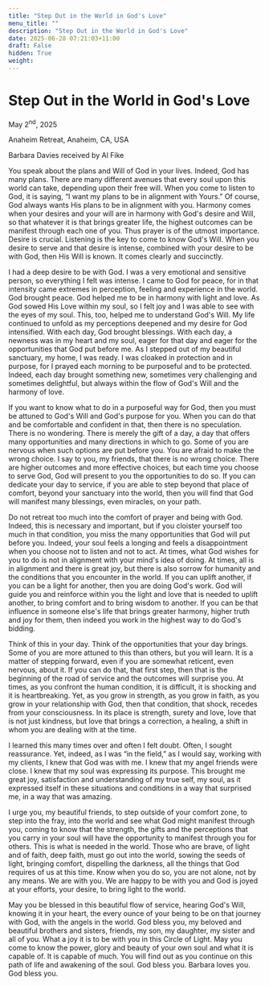 ```yaml
---
title: "Step Out in the World in God's Love"
menu_title: ""
description: "Step Out in the World in God's Love"
date: 2025-06-28 07:21:03+11:00
draft: False
hidden: True
weight:
---
```

# Step Out in the World in God's Love

May 2<sup>nd</sup>, 2025

Anaheim Retreat, Anaheim, CA, USA

Barbara Davies received by Al Fike

You speak about the plans and Will of God in your lives. Indeed, God has many plans. There are many different avenues that every soul upon this world can take, depending upon their free will. When you come to listen to God, it is saying, “I want my plans to be in alignment with Yours.” Of course, God always wants His plans to be in alignment with you. Harmony comes when your desires and your will are in harmony with God's desire and Will, so that whatever it is that brings greater life, the highest outcomes can be manifest through each one of you. Thus prayer is of the utmost importance. Desire is crucial. Listening is the key to come to know God's Will. When you desire to serve and that desire is intense, combined with your desire to be with God, then His Will is known. It comes clearly and succinctly.

I had a deep desire to be with God. I was a very emotional and sensitive person, so everything I felt was intense. I came to God for peace, for in that intensity came extremes in perception, feeling and experience in the world. God brought peace. God helped me to be in harmony with light and love. As God sowed His Love within my soul, so I felt joy and I was able to see with the eyes of my soul. This, too, helped me to understand God's Will. My life continued to unfold as my perceptions deepened and my desire for God intensified. With each day, God brought blessings. With each day, a newness was in my heart and my soul, eager for that day and eager for the opportunities that God put before me. As I stepped out of my beautiful sanctuary, my home, I was ready. I was cloaked in protection and in purpose, for I prayed each morning to be purposeful and to be protected. Indeed, each day brought something new, sometimes very challenging and sometimes delightful, but always within the flow of God's Will and the harmony of love.

If you want to know what to do in a purposeful way for God, then you must be attuned to God's Will and God's purpose for you. When you can do that and be comfortable and confident in that, then there is no speculation. There is no wondering. There is merely the gift of a day, a day that offers many opportunities and many directions in which to go. Some of you are nervous when such options are put before you. You are afraid to make the wrong choice. I say to you, my friends, that there is no wrong choice. There are higher outcomes and more effective choices, but each time you choose to serve God, God will present to you the opportunities to do so. If you can dedicate your day to service, if you are able to step beyond that place of comfort, beyond your sanctuary into the world, then you will find that God will manifest many blessings, even miracles, on your path.

Do not retreat too much into the comfort of prayer and being with God. Indeed, this is necessary and important, but if you cloister yourself too much in that condition, you miss the many opportunities that God will put before you. Indeed, your soul feels a longing and feels a disappointment when you choose not to listen and not to act. At times, what God wishes for you to do is not in alignment with your mind's idea of doing. At times, all is in alignment and there is great joy, but there is also sorrow for humanity and the conditions that you encounter in the world. If you can uplift another, if you can be a light for another, then you are doing God's work. God will guide you and reinforce within you the light and love that is needed to uplift another, to bring comfort and to bring wisdom to another. If you can be that influence in someone else's life that brings greater harmony, higher truth and joy for them, then indeed you work in the highest way to do God's bidding.

Think of this in your day. Think of the opportunities that your day brings. Some of you are more attuned to this than others, but you will learn. It is a matter of stepping forward, even if you are somewhat reticent, even nervous, about it. If you can do that, that first step, then that is the beginning of the road of service and the outcomes will surprise you. At times, as you confront the human condition, it is difficult, it is shocking and it is heartbreaking. Yet, as you grow in strength, as you grow in faith, as you grow in your relationship with God, then that condition, that shock, recedes from your consciousness. In its place is strength, surety and love, love that is not just kindness, but love that brings a correction, a healing, a shift in whom you are dealing with at the time.

I learned this many times over and often I felt doubt. Often, I sought reassurance. Yet, indeed, as I was “in the field,” as I would say, working with my clients, I knew that God was with me. I knew that my angel friends were close. I knew that my soul was expressing its purpose. This brought me great joy, satisfaction and understanding of my true self, my soul, as it expressed itself in these situations and conditions in a way that surprised me, in a way that was amazing.

I urge you, my beautiful friends, to step outside of your comfort zone, to step into the fray, into the world and see what God might manifest through you, coming to know that the strength, the gifts and the perceptions that you carry in your soul will have the opportunity to manifest through you for others. This is what is needed in the world. Those who are brave, of light and of faith, deep faith, must go out into the world, sowing the seeds of light, bringing comfort, dispelling the darkness, all the things that God requires of us at this time. Know when you do so, you are not alone, not by any means. We are with you. We are happy to be with you and God is joyed at your efforts, your desire, to bring light to the world.

May you be blessed in this beautiful flow of service, hearing God's Will, knowing it in your heart, the every ounce of your being to be on that journey with God, with the angels in the world. God bless you, my beloved and beautiful brothers and sisters, friends, my son, my daughter, my sister and all of you. What a joy it is to be with you in this Circle of Light. May you come to know the power, glory and beauty of your own soul and what it is capable of. It is capable of much. You will find out as you continue on this path of life and awakening of the soul. God bless you. Barbara loves you. God bless you.
